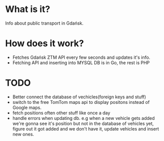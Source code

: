 # What is it?
Info about public transport in Gdańsk.
# How does it work?
- Fetches Gdańsk ZTM API every few seconds and updates it's info.
- Fetching API and inserting into MYSQL DB is in Go, the rest is PHP
# TODO
- Better connect the database of vechicles(foreign keys and stuff)
- switch to the free TomTom maps api to display positons instead of Google maps.
- fetch positions often other stuff like once a day
- handle errors when updating db. e.g when a new vehicle gets added we're gonna see it's position but not in the database of vehicles yet, figure out it got added and we don't have it, update vehicles and insert new ones.